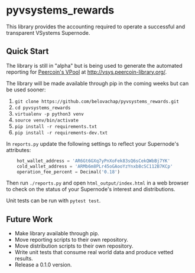# pyvsystems_rewards

This library provides the accounting required to operate a successful and
transparent VSystems Supernode.

## Quick Start

The library is still in "alpha" but is being used to generate the automated
reporting for [Peercoin's VPool](https://forum.v.systems/t/introducing-peercoin-vpool-to-the-vsys-community/173)
at http://vsys.peercoin-library.org/.

The library will be made available through pip in the coming weeks but can be
used sooner:

1. `git clone https://github.com/belovachap/pyvsystems_rewards.git`
2. `cd pyvsystems_rewards`
3. `virtualenv -p python3 venv`
4. `source venv/bin/activate`
5. `pip install -r requirements.txt`
6. `pip install -r requirements-dev.txt`

In `reports.py` update the following settings to reflect your Supernode's
attributes:

```python
    hot_wallet_address = 'AR6Gt6GXq7yPnXoFek83sQ6sCekQWbBj7YK'
    cold_wallet_address = 'ARMb6m8PLr45oGAooYzYnxb8cSC112B7KCp'
    operation_fee_percent = Decimal('0.18')
```

Then run `./reports.py` and open `html_output/index.html` in a web browser to
check on the status of your Supernode's interest and distributions.

Unit tests can be run with `pytest test`.

## Future Work

* Make library available through pip.
* Move reporting scripts to their own repository.
* Move distribution scripts to their own repository.
* Write unit tests that consume real world data and produce vetted results.
* Release a 0.1.0 version.
